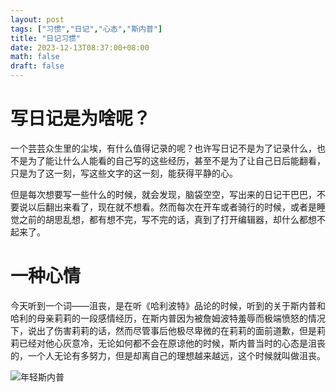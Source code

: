 ```yaml
---
layout: post
tags: ["习惯","日记","心态","斯内普"]
title: "日记习惯"
date: 2023-12-13T08:37:00+08:00
math: false
draft: false
---
```

# 写日记是为啥呢？
一个芸芸众生里的尘埃，有什么值得记录的呢？也许写日记不是为了记录什么，也不是为了能让什么人能看的自己写的这些经历，甚至不是为了让自己日后能翻看，只是为了这一刻，写这些文字的这一刻，能获得平静的心。

但是每次想要写一些什么的时候，就会发现，脑袋空空，写出来的日记干巴巴，不要说以后翻出来看了，现在就不想看。然而每次在开车或者骑行的时候，或者是睡觉之前的胡思乱想，都有想不完，写不完的话，真到了打开编辑器，却什么都想不起来了。

# 一种心情
今天听到一个词——沮丧，是在听《哈利波特》品论的时候，听到的关于斯内普和哈利的母亲莉莉的一段感情经历，在斯内普因为被詹姆波特羞辱而极端愤怒的情况下，说出了伤害莉莉的话，然而尽管事后他极尽卑微的在莉莉的面前道歉，但是莉莉已经对他心灰意冷，无论如何都不会在原谅他的时候，斯内普当时的心态是沮丧的，一个人无论有多努力，但是却离自己的理想越来越远，这个时候就叫做沮丧。

![年轻斯内普](/images/blogs/snape.jpg 'sineipu')